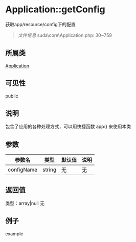 # Application::getConfig
获取app/resource/config下的配置
> *文件信息* suda\core\Application.php: 30~759
## 所属类 

[Application](../Application.md)

## 可见性

  public  
## 说明


包含了应用的各种处理方式，可以用快捷函数 app() 来使用本类


## 参数

| 参数名 | 类型 | 默认值 | 说明 |
|--------|-----|-------|-------|
| configName |  string | 无 | 无 |

## 返回值
类型：array|null
无

## 例子

example